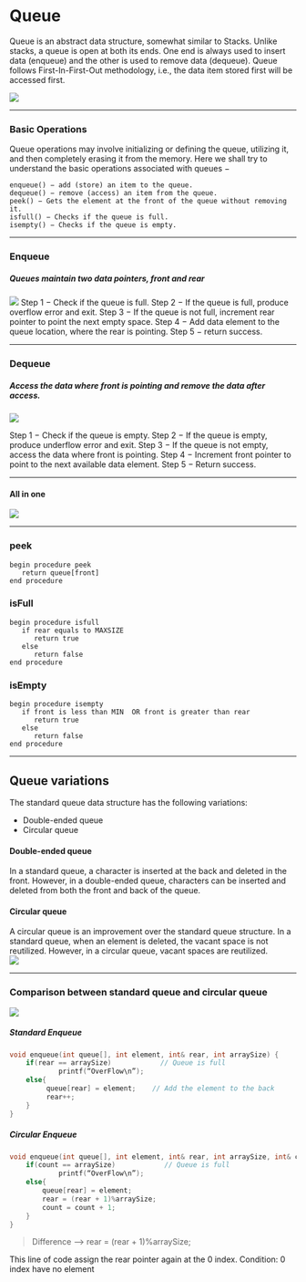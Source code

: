 # Queue

Queue is an abstract data structure, somewhat similar to Stacks. Unlike stacks, a queue is open at both its ends. One end is always used to insert data (enqueue) and the other is used to remove data (dequeue). Queue follows First-In-First-Out methodology, i.e., the data item stored first will be accessed first.

![](https://www.tutorialspoint.com/data_structures_algorithms/images/queue_example.jpg)

------------

### Basic Operations
Queue operations may involve initializing or defining the queue, utilizing it, and then completely erasing it from the memory. Here we shall try to understand the basic operations associated with queues −

```
enqueue() − add (store) an item to the queue.
dequeue() − remove (access) an item from the queue.
peek() − Gets the element at the front of the queue without removing it.
isfull() − Checks if the queue is full.
isempty() − Checks if the queue is empty.
```

-----------

### Enqueue
##### Queues maintain two data pointers, front and rear
![](https://www.tutorialspoint.com/data_structures_algorithms/images/queue_enqueue_diagram.jpg)
Step 1 − Check if the queue is full.
Step 2 − If the queue is full, produce overflow error and exit.
Step 3 − If the queue is not full, increment rear pointer to point the next empty space.
Step 4 − Add data element to the queue location, where the rear is pointing.
Step 5 − return success.

------------

### Dequeue
##### Access the data where front is pointing and remove the data after access.

![](https://www.tutorialspoint.com/data_structures_algorithms/images/queue_dequeue_diagram.jpg)

Step 1 − Check if the queue is empty.
Step 2 − If the queue is empty, produce underflow error and exit.
Step 3 − If the queue is not empty, access the data where front is pointing.
Step 4 − Increment front pointer to point to the next available data element.
Step 5 − Return success.

------------


#### All in one 
![](https://he-s3.s3.amazonaws.com/media/uploads/cf1e1c1.png)

------------

### peek
```
begin procedure peek
   return queue[front]
end procedure
```
### isFull
```
begin procedure isfull
   if rear equals to MAXSIZE
      return true
   else
      return false  
end procedure
```
### isEmpty
```
begin procedure isempty
   if front is less than MIN  OR front is greater than rear
      return true
   else
      return false   
end procedure
```

------------

## Queue variations
The standard queue data structure has the following variations:
- Double-ended queue
- Circular queue

#### Double-ended queue

In a standard queue, a character is inserted at the back and deleted in the front. However, in a double-ended queue, characters can be inserted and deleted from both the front and back of the queue.

#### Circular queue

A circular queue is an improvement over the standard queue structure. In a standard queue, when an element is deleted, the vacant space is not reutilized. However, in a circular queue, vacant spaces are reutilized.</br>
![](https://he-s3.s3.amazonaws.com/media/uploads/51fe410.png)

------------



### Comparison between standard queue and circular queue

![](https://i.imgflip.com/4jvs7e.jpg)
##### Standard Enqueue
```cpp
void enqueue(int queue[], int element, int& rear, int arraySize) {
    if(rear == arraySize)            // Queue is full
            printf(“OverFlow\n”);
    else{
         queue[rear] = element;    // Add the element to the back
         rear++;
    }
}
```
##### Circular Enqueue
```cpp
void enqueue(int queue[], int element, int& rear, int arraySize, int& count) {
    if(count == arraySize)            // Queue is full
            printf(“OverFlow\n”);
    else{
        queue[rear] = element;
        rear = (rear + 1)%arraySize;
        count = count + 1;
    }
}
```

>Difference --> rear = (rear + 1)%arraySize;

This line of code assign the rear pointer again at the 0 index.
Condition: 0 index have no element


